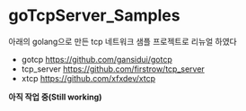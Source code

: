 # goTcpServer_Samples
아래의 golang으로 만든 tcp 네트워크 샘플 프로젝트로 리뉴얼 하였다
- gotcp https://github.com/gansidui/gotcp
- tcp_server  https://github.com/firstrow/tcp_server
- xtcp https://github.com/xfxdev/xtcp
  
**아직 작업 중(Still working)**